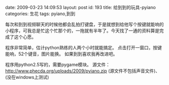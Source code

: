 date: 2009-03-23 14:09:53
layout: post
id: 193
title: 给到到的玩具-pyiano
categories: 生花
tags: pyiano,到到

每次和到到视频聊天的时候他都会乱拍打键盘，于是就想到给他写个按键就能响的小程序，可我总是忙这个忙那个的，一拖就有半年了。今天找了一通的资料算是完成了这个心愿。

程序非常简单，估计python熟练的人两个小时就能搞定。
点击打开一窗口，按键能响，52个键音，图片能换。
如果到到喜欢我再改进吧。

程序用python2.5写的，需要pygame模块。
源文件：http://www.phecda.org/uploads/2009/pyiano.zip
(源文件不包括声音文件)、(没在windows上测试)
